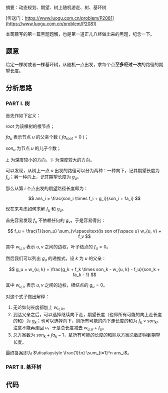 摘要：动态规划、期望、树上随机游走、树、基环树

[传送门：https://www.luogu.com.cn/problem/P2081](https://www.luogu.com.cn/problem/P2081)

本蒟蒻写的第一篇黑题题解，也是第一道正儿八经做出来的黑题，纪念一下。

## 题意

给定一棵树或者一棵基环树，从随机一点出发，求每个点**至多经过一次**的路径的期望长度。

## 分析思路

### PART I. 树

首先作如下定义：

$root$ 为该棵树的根节点；

$fa_u$ 表示节点 $u$ 的父亲个数 ( $fa_{root} = 0$ )； 

$son_u$ 为节点 $u$ 的儿子个数；

`上` 为深度较小的方向，`下` 为深度较大的方向。

可以发现，从树上一点 $u$ 出发的路径可以分为两种：一种向下，记其期望长度为 $f_u$；另一种向上，记其期望长度为 $g_u$。

那么从第 $i$ 个点出发的期望路径长度即为：

$$ ans_i = \frac{son_i \times f_i + g_i}{son_i + fa_i} $$

现在来考虑如何求解 $f_u$ 和 $g_u$。

首先容易发现 $f_u$ 不依赖任何的 $g_v$，于是容易得出：

$$
f_u = \frac{1}{son_u} \sum_{v\space\text{is son of}\space u} w_{u, v} + f_v
$$

其中 $w_{u, v}$ 表示 $u, v$ 之间的边权，叶子结点的 $f_u = 0$。

然后我们可以列出 $g_u$ 的递推式，设 $k$ 为 $u$ 的父亲：

$$ g_u = w_{u, k} + \frac{g_k + f_k \times son_k - w_{u, k} - f_u}{son_k + fa_k - 1} $$

其中 $w_{u, v}$ 表示 $u, v$ 之间的边权，根结点的 $g_u = 0$。

对这个式子做出解释：

1. 无论如何长度都加上 $w_{u, k}$。
2. 到达父亲之后，可以选择继续向下走，期望长度（也即所有可能的向上走长度的和）为 $g_k$；也可以选择向下，则所有可能的向下走长度的和为 $f_k \times son_k$。注意不能再走回 $u$，于是总长度减去 $w_{u, k} + f_u$。
3. 总方案数为 $son_k + fa_k - 1$，拿所有可能的长度的和除以方案总数即得到期望长度。

最终答案即为 $\displaystyle \frac{1}{n} \sum_{i=1}^n ans_i$。

### PART II. 基环树

## 代码

```cpp
```
